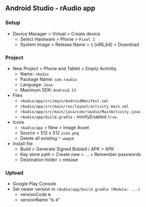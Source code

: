 ## Android Studio - rAudio app

### Setup
- Device Manager > Virtual > Create device
	- Select Hardware > Phone > `Pixel 2`
	- System Image > Release Name > `S` (x86_64) > Download

### Project
- New Project > Phone and Tablet > Empty Activitiy
	- Name: `rAudio`
	- Package Name: `com.raudio`
	- Language: `Java`
	- Maximum SDK: `Android 23`
- Files
	- `rAudio/app/src/main/AndroidManifest.xml`
	- `rAudio/app/src/main/res/layout/activity_main.xml`
	- `rAudio/app/src/main/java/com/raudio/MainActivity.java`
	- `rAudio/app/build.gradle` - minifyEnabled `true`
- Icons
	- `rAudio/app` > New > Image Asset
	- Source > 512 x 512 `icon.png`
	- Delete all existing `*.wepp`s
- Install file
	- Build > Generate Signed Bubled / APK > APK
	- Key store path > Create new > ... > Remember passwords
	- Destination folder > release

### Upload
- Google Play Console
- Set newer version in `rAudio/app/build.gradle (Module: ...)`
	- versionCode `N`
	- versionName "`N.0`"
